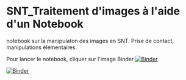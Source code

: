 # SNT_Traitement d'images à l'aide d'un Notebook
notebook sur la manipulaton des images en SNT.
Prise de contact, manipulations élémentaires.

Pour lancer le notebook, cliquer sur l'image Binder [![Binder](https://mybinder.org/badge_logo.svg)](https://mybinder.org/v2/gh/Denis2caen/SNT-th5-photonumerique.git/HEAD?filepath=Th5%20Traitement_d'images%20%C3%A0%20l'aide%20d'un%20notebook%20Jupyter%20(SNT).ipynb)

[![Binder](https://mybinder.org/badge_logo.svg)](https://mybinder.org/v2/gh/Denis2caen/SNT-th5-photonumerique.git/HEAD?filepath=(SNT)%20Th5%20Traitement_d'images%20%C3%A0%20l'aide%20d'un%20notebook%20Jupyter.ipynb)
